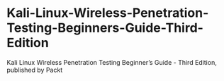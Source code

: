 # Kali-Linux-Wireless-Penetration-Testing-Beginners-Guide-Third-Edition
Kali Linux Wireless Penetration Testing Beginner’s Guide - Third Edition, published by Packt

